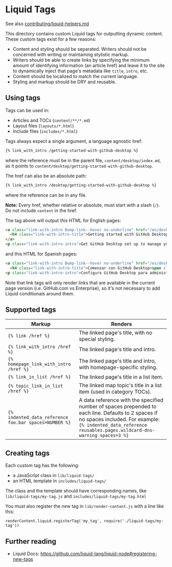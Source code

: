 # Liquid Tags

See also [contributing/liquid-helpers.md](../../contributing/liquid-helpers.md)

This directory contains custom Liquid tags for outputting dynamic content. These custom tags exist for a few reasons:

- Content and styling should be separated. Writers should not be concerned with writing or maintaining stylistic markup.
- Writers should be able to create links by specifying the minimum amount of identifying information (an article href) and leave it to the site to dynamically inject that page's metadata like `title`, `intro`, etc.
- Content should be localized to match the current language.
- Styling and markup should be DRY and reusable.

## Using tags

Tags can be used in:

- Articles and TOCs (`content/**/*.md`)
- Layout files (`layouts/*.html`)
- Include files (`includes/*.html`)

Tags always expect a single argument, a language agnostic href:

```html
{% link_with_intro /getting-started-with-github-desktop %}
```

where the reference must be in the parent file, `content/desktop/index.md`, as it points to `content/desktop/getting-started-with-github-desktop`.

The href can also be an absolute path:

```html
{% link_with_intro /desktop/getting-started-with-github-desktop %}
```

where the reference can be in any file.

**Note:** Every href, whether relative or absolute, must start with a slash (`/`). Do not include `content` in the href.

The tag above will output this HTML for English pages:

```html
<a class="link-with-intro Bump-link--hover no-underline" href="/en/desktop/getting-started-with-github-desktop">
  <h4 class="link-with-intro-title">Getting started with GitHub Desktop<span class="Bump-link-symbol">→</span></h4>
</a>
<p class="link-with-intro-intro">Get GitHub Desktop set up to manage your project work. Authenticate to GitHub.com or GitHub Enterprise Server, keep the app up-to-date, and review your preferred settings.</p>
```

and this HTML for Spanish pages:

```html
<a class="link-with-intro Bump-link--hover no-underline" href="/es/desktop/getting-started-with-github-desktop">
  <h4 class="link-with-intro-title">Comenzar con GitHub Desktop<span class="Bump-link-symbol">→</span></h4></a>
<p class="link-with-intro-intro">Configura GitHub Desktop para administrar tu proyecto de trabajo. Autentícate en GitHub.com o en el Servidor de GitHub Enterprise, mantén la app actualizada y revisa tu configuración preferida.</p>
```

Note that link tags will only render links that are available in the current page version (i.e. GitHub.com vs Enterprise), so it's not necessary to add Liquid conditionals around them.

## Supported tags

| Markup | Renders |
| -- | -- |
| `{% link /href %}` | The linked page's title, with no special styling.
| `{% link_with_intro /href %}` | The linked page's title and intro.
| `{% homepage_link_with_intro /href %}` | The linked page's title and intro, with homepage-specific styling.
| `{% link_in_list /href %}` | The linked page's title in a list item.
| `{% topic_link_in_list /href %}` | The linked map topic's title in a list item (used in category TOCs).
| `{% indented_data_reference foo.bar spaces=NUMBER %}` | A data reference with the specified number of spaces prepended to each line. Defaults to 2 spaces if no spaces included. For example: `{% indented_data_reference reusables.pages.wildcard-dns-warning spaces=3 %}`

## Creating tags

Each custom tag has the following:

- a JavaScript class in `lib/liquid-tags/`
- an HTML template in `includes/liquid-tags/`

The class and the template should have corresponding names, like `lib/liquid-tags/my-tag.js` and `includes/liquid-tags/my-tag.html`

You must also register the new tag in `lib/render-content.js` with a line like this:

```
renderContent.liquid.registerTag('my_tag', require('./liquid-tags/my-tag'))
```

## Further reading

- Liquid Docs: https://github.com/liquid-lang/liquid-node#registering-new-tags
